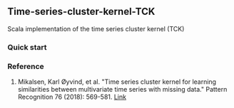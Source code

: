 ## Time-series-cluster-kernel-TCK

Scala implementation of the time series cluster kernel (TCK)

### Quick start

### Reference
1. Mikalsen, Karl Øyvind, et al. "Time series cluster kernel for learning similarities between multivariate time series with missing data." Pattern Recognition 76 (2018): 569-581. [Link](https://arxiv.org/pdf/1704.00794.pdf)
